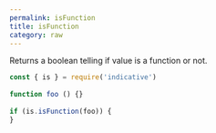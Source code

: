 ```yaml
---
permalink: isFunction
title: isFunction
category: raw
---
```


Returns a boolean telling if value is a function or not.
 
```js
const { is } = require('indicative')
 
function foo () {}
 
if (is.isFunction(foo)) {
}
```